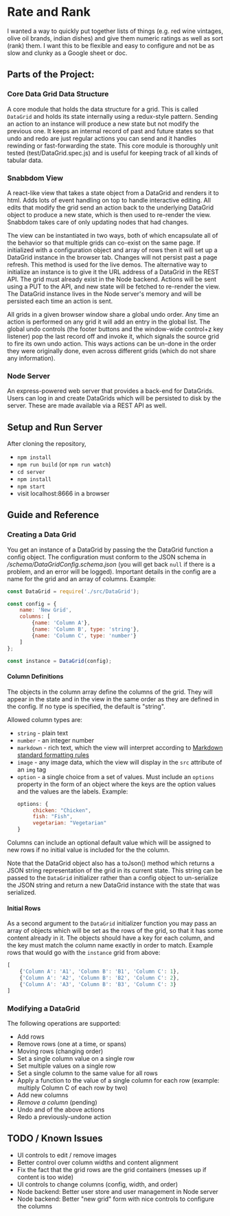 # Rate and Rank

I wanted a way to quickly put together lists of things (e.g. red wine vintages, olive oil brands, indian dishes) and give them
numeric ratings as well as sort (rank) them. I want this to be flexible and easy to configure and not be as slow and clunky as
a Google sheet or doc.

## Parts of the Project:

### Core Data Grid Data Structure

A core module that holds the data structure for a grid. This is called `DataGrid` and holds its state
internally using a redux-style pattern. Sending an action to an instance will produce a new state but not modify the previous
one. It keeps an internal record of past and future states so that undo and redo are just regular actions you can send 
and it handles rewinding or fast-forwarding the state. This core module is thoroughly unit tested (test/DataGrid.spec.js)
and is useful for keeping track of all kinds of tabular data.

### Snabbdom View

A react-like view that takes a state object from a DataGrid and renders it to html. Adds lots of event handling on top
to handle interactive editing. All edits that modify the grid send an action back to the underlying DataGrid object to
produce a new state, which is then used to re-render the view. Snabbdom takes care of only updating nodes that had changes.

The view can be instantiated in two ways, both of which encapsulate all of the behavior so that multiple grids can
co-exist on the same page. If initialized with a configuration object and array of rows then it will set up a DataGrid
instance in the browser tab. Changes will not persist past a page refresh. This method is used for the live demos. The
alternative way to initialize an instance is to give it the URL address of a DataGrid in the REST API. The grid must
already exist in the Node backend. Actions will be sent using a PUT to the API, and new state will be fetched to re-render
the view. The DataGrid instance lives in the Node server's memory and will be persisted each time an action is sent.

All grids in a given browser window share a global undo order. Any time an action is performed on any grid it will add
an entry in the global list. The global undo controls (the footer buttons and the window-wide control+z key listener)
pop the last record off and invoke it, which signals the source grid to fire its own undo action. This ways actions can
be un-done in the order they were originally done, even across different grids (which do not share any information).

### Node Server

An express-powered web server that provides a back-end for DataGrids. Users can log in and create DataGrids which will
be persisted to disk by the server. These are made available via a REST API as well.

## Setup and Run Server

After cloning the repository, 
   * `npm install`
   * `npm run build` (or `npm run watch`)
   * `cd server` 
   * `npm install`
   * `npm start`
   * visit localhost:8666 in a browser

## Guide and Reference

### Creating a Data Grid

You get an instance of a DataGrid by passing the the DataGrid function a config object. The configuration must conform
to the JSON schema in _/schema/DataGridConfig.schema.json_ (you will get back `null` if there is a problem, and an error
will be logged). Important details in the config are a name for the grid and an array of columns. Example:

```javascript
const DataGrid = require('./src/DataGrid');

const config = {
    name: 'New Grid',
    columns: [
        {name: 'Column A'},
        {name: 'Column B', type: 'string'},
        {name: 'Column C', type: 'number'}
    ]
};

const instance = DataGrid(config);
```

#### Column Definitions

The objects in the column array define the columns of the grid. They will appear in the state and in the view in the 
same order as they are defined in the config. If no type is specified, the default is "string".

Allowed column types are:
   * `string` - plain text
   * `number` - an integer number
   * `markdown` - rich text, which the view will interpret according to [Markdown standard formatting rules](https://spec.commonmark.org/current/)
   * `image` - any image data, which the view will display in the `src` attribute of an `img` tag 
   * `option` - a single choice from a set of values. Must include an `options` property in the form of an object where 
                the keys are the option values and the values are the labels. Example:
        ```javascript
        options: {
             chicken: "Chicken",
             fish: "Fish",
             vegetarian: "Vegetarian"
        }
        ```

Columns can include an optional default value which will be assigned to new rows if no initial value is included for the
the column. 

Note that the DataGrid object also has a toJson() method which returns a JSON string representation of the grid in its
current state. This string can be passed to the `DataGrid` initializer rather than a config object to un-serialize the
JSON string and return a new DataGrid instance with the state that was serialized.

#### Initial Rows

As a second argument to the `DataGrid` initializer function you may pass an array of objects which will be set as the rows
of the grid, so that it has some content already in it. The objects should have a key for each column, and the key must
match the column name exactly in order to match. Example rows that would go with the `instance` grid from above:

```javascript
[
    {'Column A': 'A1', 'Column B': 'B1', 'Column C': 1},
    {'Column A': 'A2', 'Column B': 'B2', 'Column C': 2},
    {'Column A': 'A3', 'Column B': 'B3', 'Column C': 3}
]
```

### Modifying a DataGrid

The following operations are supported:

   * Add rows
   * Remove rows (one at a time, or spans)
   * Moving rows (changing order)
   * Set a single column value on a single row
   * Set multiple values on a single row
   * Set a single column to the same value for all rows
   * Apply a function to the value of a single column for each row (example: multiply Column C of each row by two)
   * Add new columns
   * _Remove a column_ (pending)
   * Undo and of the above actions
   * Redo a previously-undone action

## TODO / Known Issues

   * UI controls to edit / remove images
   * Better control over column widths and content alignment
   * Fix the fact that the grid rows are the grid containers (messes up if content is too wide)
   * UI controls to change columns (config, width, and order)
   * Node backend: Better user store and user management in Node server
   * Node backend: Better "new grid" form with nice controls to configure the columns

   